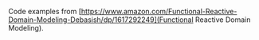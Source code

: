 Code examples from [https://www.amazon.com/Functional-Reactive-Domain-Modeling-Debasish/dp/1617292249](Functional Reactive Domain Modeling).
